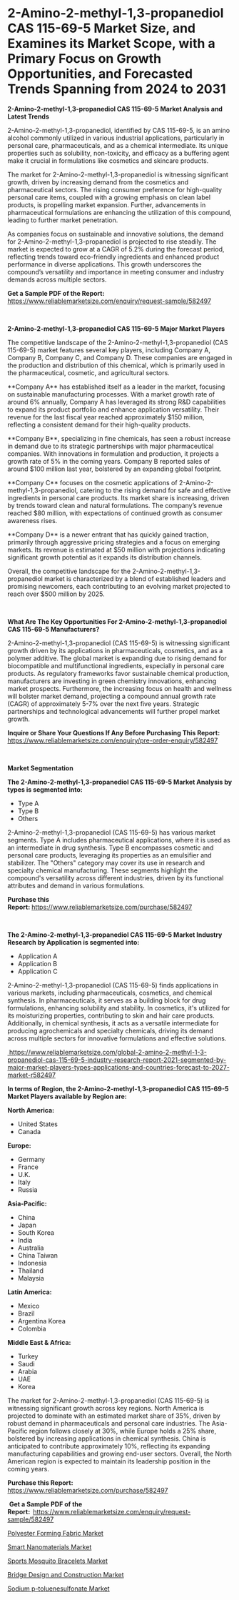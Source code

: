 <p><h1>2-Amino-2-methyl-1,3-propanediol CAS 115-69-5 Market Size, and Examines its Market Scope, with a Primary Focus on Growth Opportunities, and Forecasted Trends Spanning from 2024 to 2031</h1></p><p><strong>2-Amino-2-methyl-1,3-propanediol CAS 115-69-5 Market Analysis and Latest Trends</strong></p>
<p><p>2-Amino-2-methyl-1,3-propanediol, identified by CAS 115-69-5, is an amino alcohol commonly utilized in various industrial applications, particularly in personal care, pharmaceuticals, and as a chemical intermediate. Its unique properties such as solubility, non-toxicity, and efficacy as a buffering agent make it crucial in formulations like cosmetics and skincare products. </p><p>The market for 2-Amino-2-methyl-1,3-propanediol is witnessing significant growth, driven by increasing demand from the cosmetics and pharmaceutical sectors. The rising consumer preference for high-quality personal care items, coupled with a growing emphasis on clean label products, is propelling market expansion. Further, advancements in pharmaceutical formulations are enhancing the utilization of this compound, leading to further market penetration.</p><p>As companies focus on sustainable and innovative solutions, the demand for 2-Amino-2-methyl-1,3-propanediol is projected to rise steadily. The market is expected to grow at a CAGR of 5.2% during the forecast period, reflecting trends toward eco-friendly ingredients and enhanced product performance in diverse applications. This growth underscores the compound’s versatility and importance in meeting consumer and industry demands across multiple sectors.</p></p>
<p><strong>Get a Sample PDF of the Report:&nbsp;</strong> <a href="https://www.reliablemarketsize.com/enquiry/request-sample/582497?utm_campaign=1186&utm_medium=2&utm_source=Github&utm_content=ia&utm_term=27092024&utm_id=2-amino-2-methyl-13-propanediol-cas-115-69-5">https://www.reliablemarketsize.com/enquiry/request-sample/582497</a></p>
<p>&nbsp;</p>
<p><strong>2-Amino-2-methyl-1,3-propanediol CAS 115-69-5 Major Market Players</strong></p>
<p><p>The competitive landscape of the 2-Amino-2-methyl-1,3-propanediol (CAS 115-69-5) market features several key players, including Company A, Company B, Company C, and Company D. These companies are engaged in the production and distribution of this chemical, which is primarily used in the pharmaceutical, cosmetic, and agricultural sectors.</p><p>**Company A** has established itself as a leader in the market, focusing on sustainable manufacturing processes. With a market growth rate of around 6% annually, Company A has leveraged its strong R&D capabilities to expand its product portfolio and enhance application versatility. Their revenue for the last fiscal year reached approximately $150 million, reflecting a consistent demand for their high-quality products.</p><p>**Company B**, specializing in fine chemicals, has seen a robust increase in demand due to its strategic partnerships with major pharmaceutical companies. With innovations in formulation and production, it projects a growth rate of 5% in the coming years. Company B reported sales of around $100 million last year, bolstered by an expanding global footprint.</p><p>**Company C** focuses on the cosmetic applications of 2-Amino-2-methyl-1,3-propanediol, catering to the rising demand for safe and effective ingredients in personal care products. Its market share is increasing, driven by trends toward clean and natural formulations. The company’s revenue reached $80 million, with expectations of continued growth as consumer awareness rises.</p><p>**Company D** is a newer entrant that has quickly gained traction, primarily through aggressive pricing strategies and a focus on emerging markets. Its revenue is estimated at $50 million with projections indicating significant growth potential as it expands its distribution channels.</p><p>Overall, the competitive landscape for the 2-Amino-2-methyl-1,3-propanediol market is characterized by a blend of established leaders and promising newcomers, each contributing to an evolving market projected to reach over $500 million by 2025.</p></p>
<p>&nbsp;</p>
<p><strong>What Are The Key Opportunities For 2-Amino-2-methyl-1,3-propanediol CAS 115-69-5 Manufacturers?</strong></p>
<p><p>2-Amino-2-methyl-1,3-propanediol (CAS 115-69-5) is witnessing significant growth driven by its applications in pharmaceuticals, cosmetics, and as a polymer additive. The global market is expanding due to rising demand for biocompatible and multifunctional ingredients, especially in personal care products. As regulatory frameworks favor sustainable chemical production, manufacturers are investing in green chemistry innovations, enhancing market prospects. Furthermore, the increasing focus on health and wellness will bolster market demand, projecting a compound annual growth rate (CAGR) of approximately 5-7% over the next five years. Strategic partnerships and technological advancements will further propel market growth.</p></p>
<p><strong>Inquire or Share Your Questions If Any Before Purchasing This Report:</strong> <a href="https://www.reliablemarketsize.com/enquiry/pre-order-enquiry/582497?utm_campaign=1186&utm_medium=2&utm_source=Github&utm_content=ia&utm_term=27092024&utm_id=2-amino-2-methyl-13-propanediol-cas-115-69-5">https://www.reliablemarketsize.com/enquiry/pre-order-enquiry/582497</a></p>
<p>&nbsp;</p>
<p><strong>Market Segmentation</strong></p>
<p><strong>The 2-Amino-2-methyl-1,3-propanediol CAS 115-69-5 Market Analysis by types is segmented into:</strong></p>
<p><ul><li>Type A</li><li>Type B</li><li>Others</li></ul></p>
<p><p>2-Amino-2-methyl-1,3-propanediol (CAS 115-69-5) has various market segments. Type A includes pharmaceutical applications, where it is used as an intermediate in drug synthesis. Type B encompasses cosmetic and personal care products, leveraging its properties as an emulsifier and stabilizer. The "Others" category may cover its use in research and specialty chemical manufacturing. These segments highlight the compound's versatility across different industries, driven by its functional attributes and demand in various formulations.</p></p>
<p><strong>Purchase this Report:&nbsp;</strong><a href="https://www.reliablemarketsize.com/purchase/582497?utm_campaign=1186&utm_medium=2&utm_source=Github&utm_content=ia&utm_term=27092024&utm_id=2-amino-2-methyl-13-propanediol-cas-115-69-5">https://www.reliablemarketsize.com/purchase/582497</a></p>
<p>&nbsp;</p>
<p><strong>The 2-Amino-2-methyl-1,3-propanediol CAS 115-69-5 Market Industry Research by Application is segmented into:</strong></p>
<p><ul><li>Application A</li><li>Application B</li><li>Application C</li></ul></p>
<p><p>2-Amino-2-methyl-1,3-propanediol (CAS 115-69-5) finds applications in various markets, including pharmaceuticals, cosmetics, and chemical synthesis. In pharmaceuticals, it serves as a building block for drug formulations, enhancing solubility and stability. In cosmetics, it's utilized for its moisturizing properties, contributing to skin and hair care products. Additionally, in chemical synthesis, it acts as a versatile intermediate for producing agrochemicals and specialty chemicals, driving its demand across multiple sectors for innovative formulations and effective solutions.</p></p>
<p><a href="https://www.reliablemarketsize.com/global-2-amino-2-methyl-1-3-propanediol-cas-115-69-5-industry-research-report-2021-segmented-by-major-market-players-types-applications-and-countries-forecast-to-2027-market-r582497?utm_campaign=1186&utm_medium=2&utm_source=Github&utm_content=ia&utm_term=27092024&utm_id=2-amino-2-methyl-13-propanediol-cas-115-69-5">&nbsp;https://www.reliablemarketsize.com/global-2-amino-2-methyl-1-3-propanediol-cas-115-69-5-industry-research-report-2021-segmented-by-major-market-players-types-applications-and-countries-forecast-to-2027-market-r582497</a></p>
<p><strong>In terms of Region, the 2-Amino-2-methyl-1,3-propanediol CAS 115-69-5 Market Players available by Region are:</strong></p>
<p>
    <p> <strong> North America: </strong>
        <ul>
            <li>United States</li>
            <li>Canada</li>
        </ul>
        </p> 
    <p> <strong> Europe: </strong>
        <ul>
            <li>Germany</li>
            <li>France</li>
            <li>U.K.</li>
            <li>Italy</li>
            <li>Russia</li>
        </ul>
        </p> 
    <p> <strong> Asia-Pacific: </strong>
        <ul>
            <li>China</li>
            <li>Japan</li>
            <li>South Korea</li>
            <li>India</li>
            <li>Australia</li>
            <li>China Taiwan</li>
            <li>Indonesia</li>
            <li>Thailand</li>
            <li>Malaysia</li>
        </ul>
        </p> 
    <p> <strong> Latin America: </strong>
        <ul>
            <li>Mexico</li>
            <li>Brazil</li>
            <li>Argentina Korea</li>
            <li>Colombia</li>
        </ul>
        </p> 
    <p> <strong> Middle East & Africa: </strong>
        <ul>
            <li>Turkey</li>
            <li>Saudi</li>
            <li>Arabia</li>
            <li>UAE</li>
            <li>Korea</li>
        </ul>
    </p>
    </p>
<p><p>The market for 2-Amino-2-methyl-1,3-propanediol (CAS 115-69-5) is witnessing significant growth across key regions. North America is projected to dominate with an estimated market share of 35%, driven by robust demand in pharmaceuticals and personal care industries. The Asia-Pacific region follows closely at 30%, while Europe holds a 25% share, bolstered by increasing applications in chemical synthesis. China is anticipated to contribute approximately 10%, reflecting its expanding manufacturing capabilities and growing end-user sectors. Overall, the North American region is expected to maintain its leadership position in the coming years.</p></p>
<p><strong>Purchase this Report: </strong><a href="https://www.reliablemarketsize.com/purchase/582497?utm_campaign=1186&utm_medium=2&utm_source=Github&utm_content=ia&utm_term=27092024&utm_id=2-amino-2-methyl-13-propanediol-cas-115-69-5">https://www.reliablemarketsize.com/purchase/582497</a></p>
<p>&nbsp;<strong>Get a Sample PDF of the Report:&nbsp;&nbsp;</strong><a href="https://www.reliablemarketsize.com/enquiry/request-sample/582497?utm_campaign=1186&utm_medium=2&utm_source=Github&utm_content=ia&utm_term=27092024&utm_id=2-amino-2-methyl-13-propanediol-cas-115-69-5">https://www.reliablemarketsize.com/enquiry/request-sample/582497</a></p>
<p><strong></strong></p>
<p><p><a href="https://www.linkedin.com/pulse/strategic-market-insights-global-polyester-forming-fabric-p92oc?utm_campaign=1186&utm_medium=2&utm_source=Github&utm_content=ia&utm_term=27092024&utm_id=2-amino-2-methyl-13-propanediol-cas-115-69-5">Polyester Forming Fabric Market</a></p><p><a href="https://www.linkedin.com/pulse/global-smart-nanomaterials-market-share-growth-opportunities-gw69c?utm_campaign=1186&utm_medium=2&utm_source=Github&utm_content=ia&utm_term=27092024&utm_id=2-amino-2-methyl-13-propanediol-cas-115-69-5">Smart Nanomaterials Market</a></p><p><a href="https://issuu.com/reportprime-2/docs/sports-mosquito-bracelets-market-si_938c5e68fbb2ec?utm_campaign=1186&utm_medium=2&utm_source=Github&utm_content=ia&utm_term=27092024&utm_id=2-amino-2-methyl-13-propanediol-cas-115-69-5">Sports Mosquito Bracelets Market</a></p><p><a href="https://www.linkedin.com/pulse/global-bridge-design-construction-market-analysis-trends-qoxwc?utm_campaign=1186&utm_medium=2&utm_source=Github&utm_content=ia&utm_term=27092024&utm_id=2-amino-2-methyl-13-propanediol-cas-115-69-5">Bridge Design and Construction Market</a></p><p><a href="https://issuu.com/reportprime-2/docs/sodium-p-toluenesulfonate-market-si_712e656be9f0a7?utm_campaign=1186&utm_medium=2&utm_source=Github&utm_content=ia&utm_term=27092024&utm_id=2-amino-2-methyl-13-propanediol-cas-115-69-5">Sodium p-toluenesulfonate Market</a></p></p>
